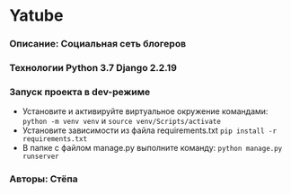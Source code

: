 # Yatube
### Описание: Социальная сеть блогеров
### Технологии Python 3.7 Django 2.2.19 
### Запуск проекта в dev-режиме 
- Установите и активируйте виртуальное окружение командами:
 ``` python -m venv venv ``` 	и 	``` source venv/Scripts/activate ```
- Установите зависимости из файла requirements.txt ``` pip install -r requirements.txt ``` 
- В папке с файлом manage.py выполните команду: ``` python manage.py runserver ``` 
### Авторы: Стёпа